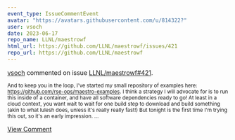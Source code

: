 ```yaml
---
event_type: IssueCommentEvent
avatar: "https://avatars.githubusercontent.com/u/814322?"
user: vsoch
date: 2023-06-17
repo_name: LLNL/maestrowf
html_url: https://github.com/LLNL/maestrowf/issues/421
repo_url: https://github.com/LLNL/maestrowf
---
```


<a href='https://github.com/vsoch' target='_blank'>vsoch</a> commented on issue <a href='https://github.com/LLNL/maestrowf/issues/421' target='_blank'>LLNL/maestrowf#421</a>.

<small>And to keep you in the loop, I've started my small repository of examples here: https://github.com/rse-ops/maestro-examples. I think a strategy I will advocate for is to run this inside of a container, and have all software dependencies ready to go! At least in a cloud context,  you want wait to wait for one build step to download and build something (akin to what lulesh does, unless it's really really fast!) But tonight is the first time I'm trying this out, so it's an early impression....</small>

<a href='https://github.com/LLNL/maestrowf/issues/421' target='_blank'>View Comment</a>